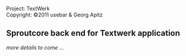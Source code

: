 Project:   TextWerk   
Copyright: ©2011 usebar & Georg Apitz

## Sproutcore back end for Textwerk application

*more details to come ...*
